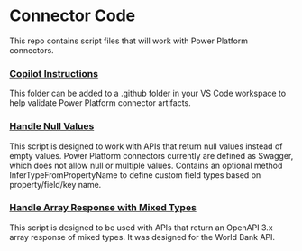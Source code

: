 # Connector Code
This repo contains script files that will work with Power Platform connectors.

### [Copilot Instructions](https://github.com/troystaylor/Connector-Code/tree/main/.github)
This folder can be added to a .github folder in your VS Code workspace to help validate Power Platform connector artifacts.

### [Handle Null Values](https://github.com/troystaylor/Connector-Code/blob/main/HandleNullValues.csx)
This script is designed to work with APIs that return null values instead of empty values. Power Platform connectors currently are defined as Swagger, which does not allow null or multiple values. Contains an optional method InferTypeFromPropertyName to define custom field types based on property/field/key name.

### [Handle Array Response with Mixed Types](https://github.com/troystaylor/Connector-Code/blob/main/ArrayResponseMixedTypes.csx)
This script is designed to be used with APIs that return an OpenAPI 3.x array response of mixed types. It was designed for the World Bank API.
